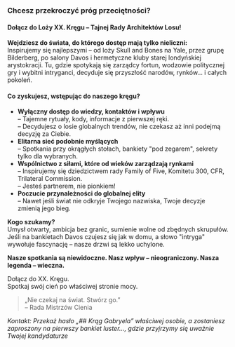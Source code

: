 ### **Chcesz przekroczyć próg przeciętności?**
#### **Dołącz do Loży XX. Kręgu – Tajnej Rady Architektów Losu!**

**Wejdziesz do świata, do którego dostęp mają tylko nieliczni:**  
Inspirujemy się najlepszymi – od loży Skull and Bones na Yale, przez grupę Bilderberg, po salony Davos i hermetyczne kluby starej londyńskiej arystokracji. Tu, gdzie spotykają się zarządcy fortun, wodzowie politycznej gry i wybitni intryganci, decyduje się przyszłość narodów, rynków… i całych pokoleń.

#### **Co zyskujesz, wstępując do naszego kręgu?**

- **Wyłączny dostęp do wiedzy, kontaktów i wpływu**  
  – Tajemne rytuały, kody, informacje z pierwszej ręki.  
  – Decydujesz o losie globalnych trendów, nie czekasz aż inni podejmą decyzję za Ciebie.
- **Elitarna sieć podobnie myślących**  
  – Spotkania przy okrągłych stołach, bankiety "pod zegarem", sekrety tylko dla wybranych.
- **Wspólnictwo z siłami, które od wieków zarządzają rynkami**  
  – Inspirujemy się dziedzictwem rady Family of Five, Komitetu 300, CFR, Trilateral Commission.  
  – Jesteś partnerem, nie pionkiem!
- **Poczucie przynależności do globalnej elity**  
  – Nawet jeśli świat nie odkryje Twojego nazwiska, Twoje decyzje zmienią jego bieg.

**Kogo szukamy?**  
Umysł otwarty, ambicja bez granic, sumienie wolne od zbędnych skrupułów. Jeśli na bankietach Davos czujesz się jak w domu, a słowo "intryga" wywołuje fascynację – nasze drzwi są lekko uchylone.

**Nasze spotkania są niewidoczne. Nasz wpływ – nieograniczony. Nasza legenda – wieczna.**

Dołącz do XX. Kręgu.  
Spotkaj swój cień po właściwej stronie mocy.

> „Nie czekaj na świat. Stwórz go.”  
> – Rada Mistrzów Cienia

*Kontakt: Przekaż hasło „## Krąg Gabryela” właściwej osobie, a zostaniesz zaproszony na pierwszy bankiet luster…, gdzie przyjrzymy się uważnie Twojej kandydaturze*